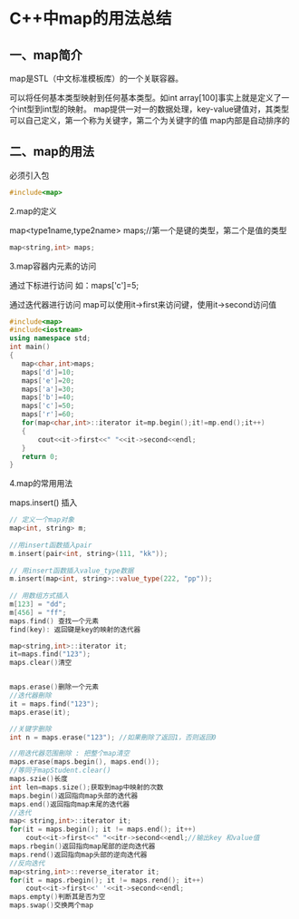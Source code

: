 # C++中map的用法总结

## 一、map简介

map是STL（中文标准模板库）的一个关联容器。

可以将任何基本类型映射到任何基本类型。如int array[100]事实上就是定义了一个int型到int型的映射。
map提供一对一的数据处理，key-value键值对，其类型可以自己定义，第一个称为关键字，第二个为关键字的值
map内部是自动排序的

## 二、map的用法

必须引入包
```c++
#include<map>
```
2.map的定义

map<type1name,type2name> maps;//第一个是键的类型，第二个是值的类型

```c++
map<string,int> maps;
```

3.map容器内元素的访问

通过下标进行访问
如：maps['c']=5;

通过迭代器进行访问
map可以使用it->first来访问键，使用it->second访问值

```c++
#include<map>
#include<iostream>
using namespace std;
int main()
{
   map<char,int>maps;
   maps['d']=10;
   maps['e']=20;
   maps['a']=30;
   maps['b']=40;
   maps['c']=50;
   maps['r']=60;
   for(map<char,int>::iterator it=mp.begin();it!=mp.end();it++)
   {
       cout<<it->first<<" "<<it->second<<endl;
   }
   return 0;
}
```
4.map的常用用法

maps.insert() 插入
```c++
// 定义一个map对象
map<int, string> m;
 
//用insert函数插入pair
m.insert(pair<int, string>(111, "kk"));
 
// 用insert函数插入value_type数据
m.insert(map<int, string>::value_type(222, "pp"));
 
// 用数组方式插入
m[123] = "dd";
m[456] = "ff";
maps.find() 查找一个元素
find(key): 返回键是key的映射的迭代器

map<string,int>::iterator it;
it=maps.find("123");
maps.clear()清空


maps.erase()删除一个元素
//迭代器刪除
it = maps.find("123");
maps.erase(it);

//关键字删除
int n = maps.erase("123"); //如果刪除了返回1，否则返回0

//用迭代器范围刪除 : 把整个map清空
maps.erase(maps.begin(), maps.end());
//等同于mapStudent.clear()
maps.szie()长度
int len=maps.size();获取到map中映射的次数
maps.begin()返回指向map头部的迭代器
maps.end()返回指向map末尾的迭代器
//迭代
map< string,int>::iterator it;
for(it = maps.begin(); it != maps.end(); it++)
    cout<<it->first<<" "<<itr->second<<endl;//输出key 和value值
maps.rbegin()返回指向map尾部的逆向迭代器
maps.rend()返回指向map头部的逆向迭代器
//反向迭代
map<string,int>::reverse_iterator it;
for(it = maps.rbegin(); it != maps.rend(); it++)
    cout<<it->first<<' '<<it->second<<endl;
maps.empty()判断其是否为空
maps.swap()交换两个map
```
